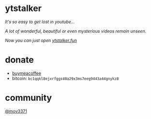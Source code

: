 # ytstalker

*It's so easy to get lost in youtube...*

*A lot of wonderful, beautiful or even mysterious videos remain unseen.*

*Now you can just open [ytstalker.fun](https://ytstalker.fun)*

# donate

- [buymeacoffee](https://www.buymeacoffee.com/5bphbcgzw8s)
- bitcoin: `bc1qqkl8ejxrfggs40a29x3ms7eeg9443a44gnykz8`

# community
[@mov3371](https://t.me/mov3371)

